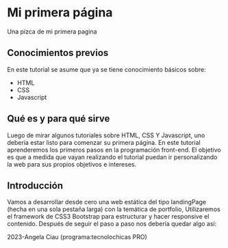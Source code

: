 # Mi primera página
Una pizca de mi primera pagina 

## Conocimientos previos
En este tutorial se asume que ya se tiene conocimiento básicos sobre:
- HTML
- CSS
- Javascript

## Qué es y para qué sirve
Luego de mirar algunos tutoriales sobre HTML, CSS Y Javascript, uno debería estar listo para comenzar su primera página. En este tutorial aprenderemos los primeros pasos en la programación front-end. El objetivo es que a medida que vayan realizando el tutorial puedan ir personalizando la web para sus propios objetivos e intereses.

## Introducción
Vamos a desarrollar desde cero una web estática del tipo landingPage (hecha en una sola pestaña larga) con la temática de portfolio,  Utilizaremos el framework de CSS3 Bootstrap para estructurar y hacer responsive el contenido.
Después de seguir el paso a paso nos debería quedar algo así:

2023-Angela Ciau (programa:tecnolochicas PRO)



